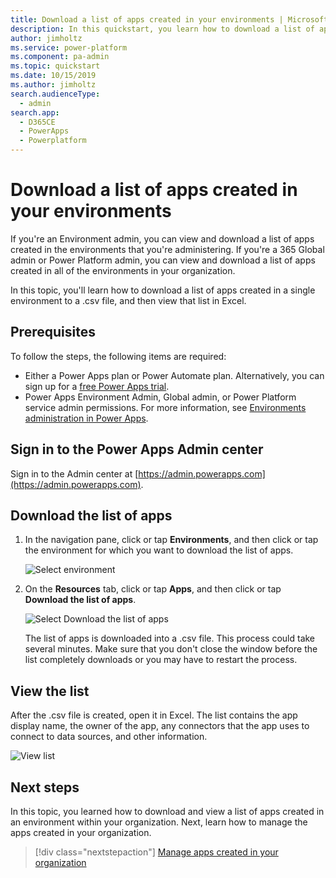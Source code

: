 ```yaml
---
title: Download a list of apps created in your environments | Microsoft Docs
description: In this quickstart, you learn how to download a list of apps created in your environments.
author: jimholtz
ms.service: power-platform
ms.component: pa-admin
ms.topic: quickstart
ms.date: 10/15/2019
ms.author: jimholtz
search.audienceType: 
  - admin
search.app: 
  - D365CE
  - PowerApps
  - Powerplatform
---
```


# Download a list of apps created in your environments
If you're an Environment admin, you can view and download a list of apps created in the environments that you're administering. If you're a 365 Global admin or Power Platform admin, you can view and download a list of apps created in all of the environments in your organization.

In this topic, you'll learn how to download a list of apps created in a single environment to a .csv file, and then view that list in Excel.

## Prerequisites
 To follow the steps, the following items are required:
 * Either a Power Apps plan or Power Automate plan. Alternatively, you can sign up for a [free Power Apps trial](https://docs.microsoft.com/powerapps/maker/signup-for-powerapps).
 * Power Apps Environment Admin, Global admin, or Power Platform service admin permissions. For more information, see [Environments administration in Power Apps](environments-administration.md).

## Sign in to the Power Apps Admin center
Sign in to the Admin center at [https://admin.powerapps.com](https://admin.powerapps.com).

## Download the list of apps
1. In the navigation pane, click or tap **Environments**, and then click or tap the environment for which you want to download the list of apps.

    ![Select environment](./media/admin-view-apps/environment.png)
2. On the **Resources** tab, click or tap **Apps**, and then click or tap **Download the list of apps**.

    ![Select Download the list of apps](./media/admin-view-apps/resources-app.png)

    The list of apps is downloaded into a .csv file. This process could take several minutes. Make sure that you don't close the window before the list completely downloads or you may have to restart the process.

## View the list
After the .csv file is created, open it in Excel. The list contains the app display name, the owner of the app, any connectors that the app uses to connect to data sources, and other information.

![View list](./media/admin-view-apps/excel-view.png)

## Next steps
In this topic, you learned how to download and view a list of apps created in an environment within your organization. Next, learn how to manage the apps created in your organization.

> [!div class="nextstepaction"]
> [Manage apps created in your organization](admin-manage-apps.md)
